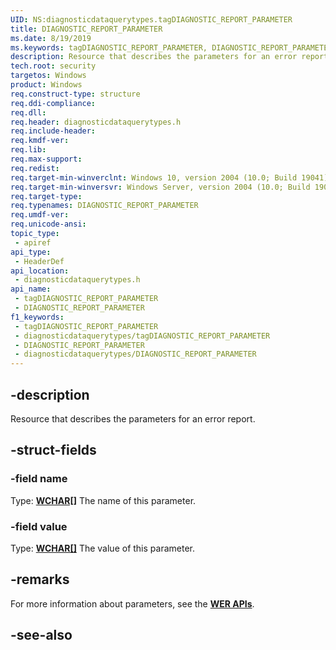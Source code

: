 ```yaml
---
UID: NS:diagnosticdataquerytypes.tagDIAGNOSTIC_REPORT_PARAMETER
title: DIAGNOSTIC_REPORT_PARAMETER
ms.date: 8/19/2019
ms.keywords: tagDIAGNOSTIC_REPORT_PARAMETER, DIAGNOSTIC_REPORT_PARAMETER
description: Resource that describes the parameters for an error report.
tech.root: security
targetos: Windows
product: Windows
req.construct-type: structure
req.ddi-compliance: 
req.dll: 
req.header: diagnosticdataquerytypes.h
req.include-header: 
req.kmdf-ver: 
req.lib: 
req.max-support: 
req.redist: 
req.target-min-winverclnt: Windows 10, version 2004 (10.0; Build 19041)
req.target-min-winversvr: Windows Server, version 2004 (10.0; Build 19041)
req.target-type: 
req.typenames: DIAGNOSTIC_REPORT_PARAMETER
req.umdf-ver: 
req.unicode-ansi: 
topic_type:
 - apiref
api_type:
 - HeaderDef
api_location:
 - diagnosticdataquerytypes.h
api_name:
 - tagDIAGNOSTIC_REPORT_PARAMETER
 - DIAGNOSTIC_REPORT_PARAMETER
f1_keywords:
 - tagDIAGNOSTIC_REPORT_PARAMETER
 - diagnosticdataquerytypes/tagDIAGNOSTIC_REPORT_PARAMETER
 - DIAGNOSTIC_REPORT_PARAMETER
 - diagnosticdataquerytypes/DIAGNOSTIC_REPORT_PARAMETER
---
```


## -description

Resource that describes the parameters for an error report.

## -struct-fields

### -field name

Type: **[WCHAR\[\]](/windows/desktop/winprog/windows-data-types)**
The name of this parameter.

### -field value

Type: **[WCHAR\[\]](/windows/desktop/winprog/windows-data-types)**
The value of this parameter.

## -remarks

For more information about parameters, see the [**WER APIs**](/windows/win32/api/werapi/nf-werapi-werreportsetparameter).

## -see-also

